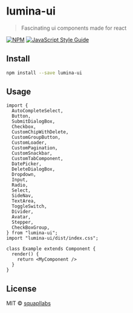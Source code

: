 # lumina-ui

> Fascinating ui components made for react

[![NPM](https://img.shields.io/npm/v/lumina-ui.svg)](https://www.npmjs.com/package/lumina-ui) [![JavaScript Style Guide](https://img.shields.io/badge/code_style-standard-brightgreen.svg)](https://standardjs.com)

## Install

```bash
npm install --save lumina-ui
```

## Usage

```tsx
import {
  AutoCompleteSelect,
  Button,
  SubmitDialogBox,
  Checkbox,
  CustomChipWithDelete,
  CustomGroupButton,
  CustomLoader,
  CustomPagination,
  CustomSnackbar,
  CustomTabComponent,
  DatePicker,
  DeleteDialogBox,
  Dropdown,
  Input,
  Radio,
  Select,
  SideNav,
  TextArea,
  ToggleSwitch,
  Divider,
  Avatar,
  Stepper,
  CheckBoxGroup,
} from "lumina-ui";
import "lumina-ui/dist/index.css";

class Example extends Component {
  render() {
    return <MyComponent />
  }
}
```

## License

MIT © [squapllabs](https://github.com/squapllabs)
